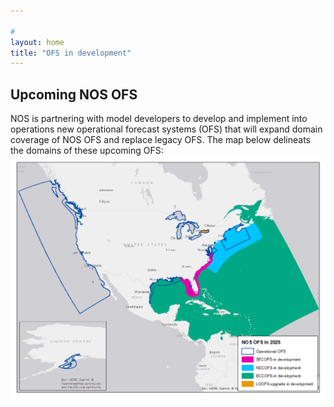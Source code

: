 ```yaml
---

#
layout: home
title: "OFS in development"
---
```


## Upcoming NOS OFS
NOS is partnering with model developers to develop and implement into operations new operational forecast systems (OFS) that will expand domain coverage of NOS OFS and replace legacy OFS. 
The map below delineats the domains of these upcoming OFS:
![OFS map](https://github.com/lucila-h-b/lucila-h-b.github.io/blob/main/Existing_OFS_Coverage_New20250205.png)
